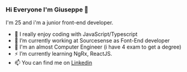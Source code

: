 ### Hi Everyone I'm Giuseppe 👋
I'm 25 and i'm a junior front-end developer.
- 🌱 I really enjoy coding with JavaScript/Typescript 
- 🔭 I’m currently working at Sourcesense as Font-End developer 
- 🌱 I'm an almost Computer Engineer (i have 4 exam to get a degree)
- ⚡ I’m currently learning NgRx, ReactJS.
- 📫 You can find me on [Linkedin](https://www.linkedin.com/in/giuseppe-petriccione-28119a1a1/)
